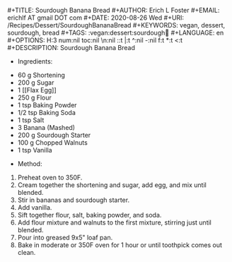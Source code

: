 #+TITLE:       Sourdough Banana Bread
#+AUTHOR:      Erich L Foster
#+EMAIL:       erichlf AT gmail DOT com
#+DATE:        2020-08-26 Wed
#+URI:         /Recipes/Dessert/SourdoughBananaBread
#+KEYWORDS:    vegan, dessert, sourdough, bread
#+TAGS:        :vegan:dessert:sourdough:bread:
#+LANGUAGE:    en
#+OPTIONS:     H:3 num:nil toc:nil \n:nil ::t |:t ^:nil -:nil f:t *:t <:t
#+DESCRIPTION: Sourdough Banana Bread
* Ingredients:
- 60 g Shortening
- 200 g Sugar
- 1 [[Flax Egg]]
- 250 g Flour
- 1 tsp Baking Powder
- 1/2 tsp Baking Soda
- 1 tsp Salt
- 3 Banana (Mashed)
- 200 g Sourdough Starter
- 100 g Chopped Walnuts
- 1 tsp Vanilla

* Method:
1. Preheat oven to 350F.
2. Cream together the shortening and sugar, add egg, and mix until blended.
3. Stir in bananas and sourdough starter.
4. Add vanilla.
5. Sift together flour, salt, baking powder, and soda.
6. Add flour mixture and walnuts to the first mixture, stirring just until blended.
7. Pour into greased 9x5" loaf pan.
8. Bake in moderate or 350F oven for 1 hour or until toothpick comes out clean.